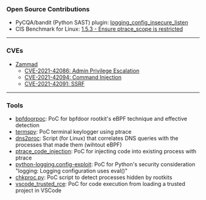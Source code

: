 ### Open Source Contributions

- PyCQA/bandit (Python SAST) plugin: [logging_config_insecure_listen](https://github.com/PyCQA/bandit/blob/main/bandit/plugins/logging_config_insecure_listen.py#L1)
- CIS Benchmark for Linux: [1.5.3 - Ensure ptrace_scope is restricted](https://workbench.cisecurity.org/sections/1985936/recommendations/3181744)

---

### CVEs

- [Zammad](https://zammad.com/en)
  - [CVE-2021-42086: Admin Privilege Escalation](https://zammad.com/en/advisories/zaa-2021-09)
  - [CVE-2021-42094: Command Injection](https://zammad.com/en/advisories/zaa-2021-18)
  - [CVE-2021-42091: SSRF](https://zammad.com/en/advisories/zaa-2021-08)

---

### Tools

- [bpfdoorpoc](https://github.com/raj3shp/bpfdoorpoc): PoC for bpfdoor rootkit's eBPF technique and effective detection
- [termspy](https://github.com/raj3shp/termspy): PoC terminal keylogger using ptrace
- [dns2proc](https://github.com/raj3shp/dns2proc): Script (for Linux) that correlates DNS queries with the processes that made them (wihtout eBPF)
- [ptrace_code_injection](https://github.com/raj3shp/ptrace_code_injection): PoC for injecting code into existing process with ptrace
- [python-logging.config-exploit](https://github.com/raj3shp/python-logging.config-exploit): PoC for Python's security consideration "logging: Logging configuration uses eval()"
- [chkproc.py](https://github.com/raj3shp/chkproc): PoC script to detect processes hidden by rootkits
- [vscode_trusted_rce](https://github.com/raj3shp/vscode_trusted_rce): PoC for code execution from loading a trusted project in VSCode
